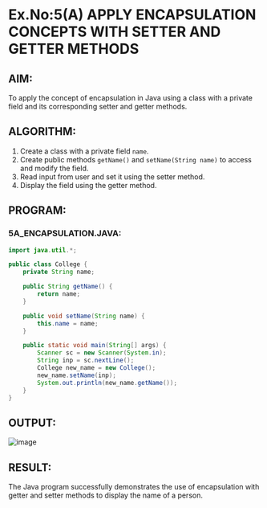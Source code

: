 # Ex.No:5(A) APPLY ENCAPSULATION CONCEPTS WITH SETTER AND GETTER METHODS

## AIM:
To apply the concept of encapsulation in Java using a class with a private field and its corresponding setter and getter methods.

## ALGORITHM:
1. Create a class with a private field `name`.
2. Create public methods `getName()` and `setName(String name)` to access and modify the field.
3. Read input from user and set it using the setter method.
4. Display the field using the getter method.

## PROGRAM:

### 5A_ENCAPSULATION.JAVA:
```java
import java.util.*;

public class College {
    private String name;

    public String getName() {
        return name;
    }

    public void setName(String name) {
        this.name = name;
    }

    public static void main(String[] args) {
        Scanner sc = new Scanner(System.in);
        String inp = sc.nextLine();
        College new_name = new College();
        new_name.setName(inp);
        System.out.println(new_name.getName());
    }
}
```

## OUTPUT:
![image](https://github.com/user-attachments/assets/3f48f277-f760-4e53-b29c-5ccd177e3525)


## RESULT:
The Java program successfully demonstrates the use of encapsulation with getter and setter methods to display the name of a person.
